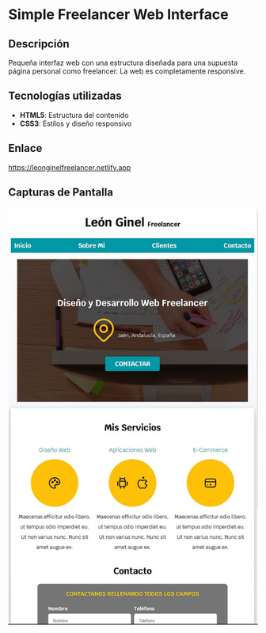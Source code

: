 # Simple Freelancer Web Interface

## Descripción
Pequeña interfaz web con una estructura diseñada para una supuesta página personal como freelancer. La web es completamente responsive.

## Tecnologías utilizadas
- **HTML5**: Estructura del contenido
- **CSS3**: Estilos y diseño responsivo

## Enlace
https://leonginelfreelancer.netlify.app

## Capturas de Pantalla
![Captura de la aplicación](img/FreelancerWeb.jpg)
